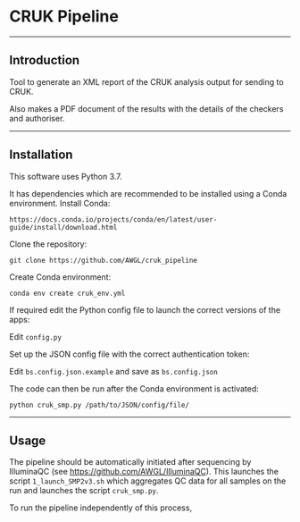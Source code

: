 # CRUK Pipeline
***
## Introduction
Tool to generate an XML report of the CRUK analysis output for sending to CRUK. 

Also makes a PDF document of the results with the details of the checkers and authoriser.
***
## Installation
This software uses Python 3.7.

It has dependencies which are recommended to be installed using a Conda environment. 
Install Conda:

```
https://docs.conda.io/projects/conda/en/latest/user-guide/install/download.html
```

Clone the repository:

```
git clone https://github.com/AWGL/cruk_pipeline
```

Create Conda environment:

```
conda env create cruk_env.yml
```

If required edit the Python config file to launch the correct versions of the apps:


Edit ```config.py```

Set up the JSON config file with the correct authentication token:

Edit ```bs.config.json.example``` and save as ```bs.config.json```


The code can then be run after the Conda environment is activated:

```
python cruk_smp.py /path/to/JSON/config/file/
```
***
## Usage
The pipeline should be automatically initiated after sequencing by IlluminaQC (see https://github.com/AWGL/IlluminaQC). This launches the script ```1_launch_SMP2v3.sh``` which aggregates QC data for all samples on the run and launches the script ```cruk_smp.py```.

To run the pipeline independently of this process, 